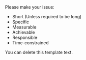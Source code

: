 Please make your issue:

* Short (Unless required to be long)
* Specific
* Measurable
* Achievable
* Responsible
* Time-constrained

You can delete this template text.

